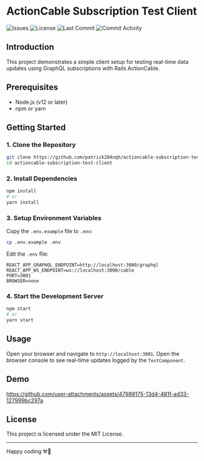 # ActionCable Subscription Test Client

![Issues](https://img.shields.io/github/issues/patrick204nqh/actioncable-subscription-test-client)
![License](https://img.shields.io/github/license/patrick204nqh/actioncable-subscription-test-client)
![Last Commit](https://img.shields.io/github/last-commit/patrick204nqh/actioncable-subscription-test-client)
![Commit Activity](https://img.shields.io/github/commit-activity/m/patrick204nqh/actioncable-subscription-test-client)

## Introduction

This project demonstrates a simple client setup for testing real-time data updates using GraphQL subscriptions with Rails ActionCable.

## Prerequisites

- Node.js (v12 or later)
- npm or yarn

## Getting Started

### 1. Clone the Repository

```sh
git clone https://github.com/patrick204nqh/actioncable-subscription-test-client.git
cd actioncable-subscription-test-client
```

### 2. Install Dependencies

```sh
npm install
# or
yarn install
```

### 3. Setup Environment Variables

Copy the `.env.example` file to `.env`:

```sh
cp .env.example .env
```

Edit the `.env` file:

```env
REACT_APP_GRAPHQL_ENDPOINT=http://localhost:3000/graphql
REACT_APP_WS_ENDPOINT=ws://localhost:3000/cable
PORT=3001
BROWSER=none
```

### 4. Start the Development Server

```sh
npm start
# or
yarn start
```

## Usage

Open your browser and navigate to `http://localhost:3001`. Open the browser console to see real-time updates logged by the `TestComponent`.

## Demo

https://github.com/user-attachments/assets/47989175-13d4-481f-ad33-127999bc297a

## License

This project is licensed under the MIT License.

---

Happy coding ⚒️🚀
